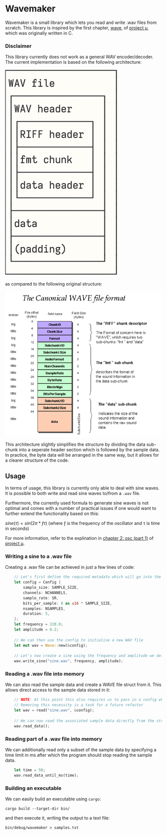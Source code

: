 # Wavemaker
Wavemaker is a small library which lets you read and write .wav files from scratch. This library is inspired by the first chapter, [wave](https://mu.krj.st/wave/), of [project μ](https://mu.krj.st/), which was originally written in C.

### Disclaimer
This library currently does not work as a general WAV encoder/decoder. The current implementation is based on the following architecture: 

![modified structure of a WAV file](assets/images/wav-format-modified.jpg)

as compared to the following original structure: 

![original structure of a WAV file](assets/images/wav-format-original.gif)

This architecture slightly simplifies the structure by dividing the data sub-chunk into a seperate header section which is followed by the sample data. In practice, the byte data will be arranged in the same way, but it allows for a clearer structure of the code.  

## Usage
In terms of usage, this library is currently only able to deal with sine waves. It is possible to both write and read sine waves to/from a `.wav` file. 

Furthermore, the currently used formula to generate sine waves is not optimal and comes with a number of practical issues if one would want to further extend the functionality based on this: 

$sine(τ) = sin(2π * ƒτ)$ 
(where ƒ is the frequency of the oscillator and τ is time in seconds)

For more information, refer to the explination in [chapter 2: osc (part 1)](https://mu.krj.st/osc_i/) of [project μ](https://mu.krj.st/).

### Writing a sine to a .wav file
Creating a .wav file can be achieved in just a few lines of code: 

```rust
    // Let's first define the required metadata which will go into the header of our WAV file 
    let config = Config {
        sample_size: SAMPLE_SIZE,
        channels: NCHANNELS,
        sample_rate: SR,
        bits_per_sample: 8 as u16 * SAMPLE_SIZE,
        nsamples: NSAMPLES,
        duration: 5,
    };
    let frequency = 220.0;
    let amplitude = 0.2; 

    // We can then use the config to initialise a new WAV file
    let mut wav = Wave::new(&config);    

    // Let's now create a sine using the frequency and amplitude we defined above  
    wav.write_sine("sine.wav", frequency, amplitude);
``` 

### Reading a .wav file into memory
We can also read the sample data and create a WAVE file struct from it. This allows direct access to the sample data stored in it: 

```rust
    // NOTE: At this point this also requires us to pass in a config which we define ourselves. 
    // Removing this necessity is a task for a future refactor
    let wav = read("sine.wav", &config); 
    
    // We can now read the associated sample data directly from the struct field
    wav.read_data();
```

### Reading part of a .wav file into memory
We can additionally read only a subset of the sample data by specifying a time limit in ms after which the program should stop reading the sample data. 
```rust
    let time = 50;
    wav.read_data_until_ms(time);
```

### Building an executable
We can easily build an executable using `cargo`: 

```
cargo build --target-dir bin/ 
```

and then execute it, writing the output to a text file: 

```
bin/debug/wavemaker > samples.txt
```

